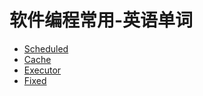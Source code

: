 # 软件编程常用-英语单词
- [Scheduled](https://fanyi.baidu.com/#en/zh/Scheduled)
- [Cache](https://fanyi.baidu.com/#en/zh/Cache)
- [Executor](https://fanyi.baidu.com/#en/zh/Executor)
- [Fixed](https://fanyi.baidu.com/#en/zh/Fixed)
